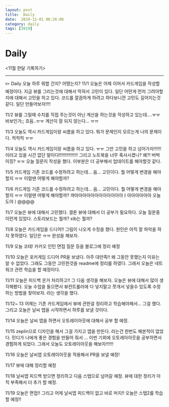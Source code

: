 ```yaml
---
layout: post
title:  Daily
date:  2019-11-01 06:26:06
category: daily
tags: [2019]
---
```


# Daily

<11월 한달 기록하기>

------

✏️ Daily 오늘 하루 뭐할 건지? 어땠는지?
11/1 오늘은 어제 이어서 카드게임을 작성할 예정이다.
지금 뷰를 그리는것에 대해서 막혀서 고민이 있다.
일단 어떤게 먼저 그려야할지에 대해서 고민을 하고 있다.
코드를 깔끔하게 하려고 하다보니깐 고민도 길어지는것 같다.
일단 만들어보자!!!!

11/2 뷰를 그릴때 수치를 직접 주는것이 아닌 계산을 하는것을 작성하고 있는데....ㅠㅠ 바보인가;; 흐음..ㅠㅠ 계산이 잘 되지 않는다... ㅠㅠ

11/3 오늘도 역시 카드게임이랑 씨름을 하고 있다. 뭐가 문제인지 모르는게 나의 문제이다. 컥컥컥 ㅠㅠ 

11/4 오늘도 역시 카드게임이랑 씨름을 하고 있다. ㅠㅠ
그만 고민을 하고 넘어가자!!!!!! 이러고 있을 시간 없단 말이다!!!!!!!!!!!!!!!
그리고 노트북을 너무 혹사시켰나? 왜?! 버벅이징? ㅠㅠ
오늘 질문지 작성을 했다. 이부분은 더 공부해서 업데이트를 해야할것 같다.

11/5 카드게임 기존 코드를 수정하려고 하는데... 음... 고민이다. 뭘 어떻게 변경을 해야할지 ㅠㅠ 이럴땐 어떻게 해야할까?

11/6 카드게임 기존 코드를 수정하려고 하는데... 음... 고민이다. 뭘 어떻게 변경을 해야할지 ㅠㅠ 이럴땐 어떻게 해야할까? 꺄아아아아아아아아아아아아ㅏ아아아아아아 오늘도야ㅣ@@@@

11/7 오늘은 뷰에 대해서 고민했다. 
결론 뷰에 대해서 더 공부가 필요하다.
오늘 질문중 이런게 있었다. 스토리보드는 뭘까? 
xib는 뭘까?

11/8 오늘은 카드게임을 드디어!! 그림이 나오게 수정을 했다.
원인은 아직 잘 파악을 하지 못하였다. 일단은 ㅠㅠ 완성을 해보자.

11/9 오늘 코테! 카카오 인턴 
면접 질문 등을 블로그에 정리 예정

11/10 오늘은 포커게임 드디어 PR을 보냈다. 아주 대만족!!
왜 그동안 못했는지 이유는 알 수 없었다. 그래도 그동안 고민한것을 readme에 정리를 하였다.
그래서 오늘은 네트워크 관련 학습을 할 예정이다.

11/11 오늘은 피드백 온거 처리하고!! 그 다음 생각을 해보자.
오늘은 뷰에 대해서 많이 생각해봤다. 
오늘 수업을 들으면서 뷰컨트롤러에 다 넣지말고 쪼개서 넣을수 있도록 수정하는 방법을 찾아보자. 라는 생각을 했다.

11/12~ 13 
어제는 기존 카드게임에서 뷰에 관한걸 정리하고 학습해야해서...
그걸 했다. 
그리고 오늘은 날씨 앱을 시작하면서 하루를 보낼 것이다.

11/14 오늘은 날씨 앱을 하면서 오토레이아웃에 대해서 공부 할 예정.

11/15 zeplin으로 디자인을 해서 그걸 가지고 앱을 만든다. 라는건 한번도 해본적이 없었다. 민디가 나에게 좋은 경험을 만들어 줘서 ... 이번 기회에 오토레아아웃을 공부하면서 경험하게 되었다. 
그래서 오늘도 오토레이아웃을 해보자!!!!!!

11/16 오늘은 날씨앱 오토레이아웃을 적용해서 PR을 보낼 예정!

11/17 뷰에 대해 정리할 예정

11/18 날씨앱 피드백 받으면 정리하고 다음 스탭으로 넘어갈 예정.
뷰에 대한 정리가 아직 부족해서 더 추가 할 예정.

11/19 오늘은 면접!! 
그리고 어제 날씨앱 피드백이 없고 바로 머지!! 
오늘은 스탭2를 학습할 예정!!